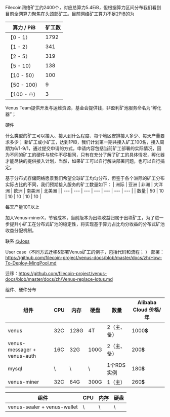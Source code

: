 Filecoin网络矿工约2400个，对应总算力5.4EiB，但根据算力区间分布我们看到目前全网算力聚焦在头颈部矿工。目前网络矿工算力不足2PiB的为

| 算力 / PiB | 矿工数 |
| --- | --- |
| 【0 - 1） | 1792 |
| 【1 - 2） | 341 |
| 【2 - 5） | 319 |
| 【5 - 10） | 138 |
| 【10 - 50） | 100 |
| 【50 - 100） | 9 |
| 【100 - ♾） | 3 |

Venus Team提供开发与运维资源，基金会提供钱，非盈利矿池服务命名为“孵化器”；

硬件



什么类型的矿工可以接入、接入到什么程度、每个地区安排接入多少、每天产量要求多少；
新矿工或小矿工，达到1PiB，我们计划第一期共接入矿工100名，接入周期为6/1-9/1，通过提交申请的方式，申请内容包括当前矿工部署的实际情况，因为不同的矿工的硬件与软件不尽相同，只有在充分了解了矿工的具体情况，孵化器才能尽快的提供接入计划，当然，如果矿工可以自行解决部署问题，也可以自行搞定。

基于分布式存储网络愿景我们希望全球矿工均匀分布，但鉴于各个洲际的矿工分布实际占比的不同，我们预期接入服务的矿工数量如下：
| 洲际 | 亚洲 | 非洲 | 大洋洲 | 欧洲 | 南美洲 | 北美洲 |
| --- | --- | --- | --- | --- | --- | --- |
| 数量 | 50 | 10 | 10 | 10 | 10 | 10 |

每天产量10T以上


加入Venus-minerX，节省成本，当前版本为出块收益归属于出块矿工，为了进一步提升小矿工在分布式矿池的稳定性，将实现基于算力占比均分收益的分布式矿池收益分配机制。

联系 [@Joss](https://github.com/Joss-Hua)



User case（不同方式迁移&部署Venus矿工的例子，包括代码和流程； ）
部署：https://github.com/filecoin-project/venus-docs/blob/master/docs/zh/How-To-Deploy-MingPool.md

迁移：https://github.com/filecoin-project/venus-docs/blob/master/docs/zh/Venus-replace-lotus.md










组件、硬件分布

| 组件 | CPU | 内存 | 硬盘 | 数量 | Alibaba Cloud 价格/年 |
| --- | --- | --- | --- | --- | --- |
| venus | 32C | 128G | 4T | 2（主、备） | 1000💲 |
| venus-messager + venus-auth | 16C | 32G | 100G | 2（主、备） | 200💲 |
| mysql | \ | \ | \ | 1个RDS实例 | 180💲 |
| venus-miner | 32C | 64G | 300G | 1（主） | 260💲 |


| 组件 | CPU | 内存 | 硬盘 |
| --- | --- | --- | --- |
| venus-sealer + venus-wallet | \ | \ | \ |

